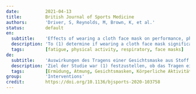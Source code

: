 ```yaml
---
date:          2021-04-13
title:         British Journal of Sports Medicine
authors:       'Driver, S, Reynolds, M, Brown, K, et al.'
status:        default
en:
  subtitle:    'Effects of wearing a cloth face mask on performance, physiological and perceptual responses during a graded treadmill running exercise test'
  description: 'To (1) determine if wearing a cloth face mask significantly affected exercise performance and associated physiological responses, and (2) describe perceptual measures of effort and participants’ experiences while wearing a face mask during a maximal treadmill test. Randomised controlled trial of healthy adults aged 18–29 years. Participants completed two (with and without a cloth face mask) maximal cardiopulmonary exercise tests (CPETs) on a treadmill following the Bruce protocol. Blood pressure, heart rate, oxygen saturation, exertion and shortness of breath were measured. Descriptive data and physical activity history were collected pretrial; perceptions of wearing face masks and experiential data were gathered immediately following the masked trial. The final sample included 31 adults (age=23.2±3.1 years; 14 women/17 men). Data indicated that wearing a cloth face mask led to a significant reduction in exercise time (−01:39±01:19 min/sec), maximal oxygen consumption (VO2max) (−818±552 mL/min), minute ventilation (−45.2±20.3 L/min), maximal heart rate (−8.4±17.0 beats per minute) and increased dyspnoea (1.7±2.9). Our data also suggest that differences in SpO2 and rating of perceived exertion existed between the different stages of the CPET as participant’s exercise intensity increased. No significant differences were found between conditions after the 7-minute recovery period. Cloth face masks led to a 14% reduction in exercise time and 29% decrease in VO2max, attributed to perceived discomfort associated with mask-wearing. Compared with no mask, participants reported feeling increasingly short of breath and claustrophobic at higher exercise intensities while wearing a cloth face mask. Coaches, trainers and athletes should consider modifying the frequency, intensity, time and type of exercise when wearing a cloth face mask.'
  tags:        [fatigue, physical activity, respiratory, face masks]
de:
  subtitle:    'Auswirkungen des Tragens einer Gesichtsmaske aus Stoff auf die Leistung sowie die physiologischen und wahrnehmungsbezogenen Reaktionen während eines abgestuften Belastungstests auf dem Laufband'
  description: 'Ziel der Studie war (1) festzustellen, ob das Tragen einer Gesichtsmaske aus Stoff einen signifikanten Einfluss auf die körperliche Leistungsfähigkeit und die damit verbundenen physiologischen Reaktionen hat, und (2) die wahrgenommene Anstrengung und die Erfahrungen der Teilnehmer beim Tragen einer Gesichtsmaske während eines maximalen Laufbandtests zu beschreiben. Randomisierte kontrollierte Studie mit gesunden Erwachsenen im Alter von 18-29 Jahren. Die Teilnehmer absolvierten zwei maximale kardiopulmonale Belastungstests (CPETs) auf einem Laufband nach dem Bruce-Protokoll (mit und ohne Gesichtsmaske). Gemessen wurden Blutdruck, Herzfrequenz, Sauerstoffsättigung, Anstrengung und Kurzatmigkeit. Deskriptive Daten und die Geschichte der körperlichen Aktivität wurden vor der Studie erhoben; die Wahrnehmung des Tragens von Gesichtsmasken und Erfahrungsdaten wurden unmittelbar nach der maskierten Studie gesammelt. Die endgültige Stichprobe umfasste 31 Erwachsene (Alter=23,2±3,1 Jahre; 14 Frauen/17 Männer). Die Daten zeigten, dass das Tragen einer Stoffmaske zu einer signifikanten Verringerung der Trainingszeit (-01:39±01:19 min/sec), des maximalen Sauerstoffverbrauchs (VO2max) (-818±552 mL/min), der Minutenventilation (-45,2±20,3 L/min), der maximalen Herzfrequenz (-8,4±17,0 Schläge pro Minute) und einer erhöhten Dyspnoe (1,7±2,9) führte. Unsere Daten deuten auch darauf hin, dass es zwischen den verschiedenen Phasen des CPET Unterschiede beim SpO2 und der Bewertung der wahrgenommenen Anstrengung gab, wenn die Trainingsintensität der Teilnehmer zunahm. Nach der 7-minütigen Erholungsphase wurden keine signifikanten Unterschiede zwischen den Bedingungen festgestellt. Stoffmasken führten zu einer Verkürzung der Trainingszeit um 14 % und einer Verringerung der VO2max um 29 %, was auf das mit dem Tragen der Maske verbundene Unbehagen zurückgeführt wurde. Im Vergleich zu Teilnehmern ohne Maske berichteten die Teilnehmer, dass sie sich bei höheren Trainingsintensitäten zunehmend kurzatmig und klaustrophobisch fühlten, während sie eine Stoffmaske trugen. Trainer, Ausbilder und Sportler sollten in Erwägung ziehen, Häufigkeit, Intensität, Zeit und Art des Trainings zu ändern, wenn sie eine Stoffmaske tragen.' 
  tags:        [Ermüdung, Atmung, Gesichtsmasken, Körperliche Aktivität]
group:         'Interventions'
credit:        https://doi.org/10.1136/bjsports-2020-103758
---
```

